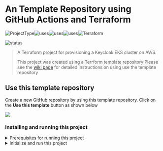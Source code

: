 # An Template Repository using GitHub Actions and Terraform
![ProjectType](https://img.shields.io/badge/project--type-terraform--template-success)![uses](https://img.shields.io/badge/uses-github--actions-success)![uses](https://img.shields.io/badge/uses-terraform-success)![uses](https://img.shields.io/badge/uses-aws--cli-success)![Terraform](https://github.com/AWS-Terraform-Projects/keyCloak-eks-cluster/workflows/Terraform/badge.svg)

![status](https://img.shields.io/badge/project--status-work--in--pgoress-informational)

> A Terraform project for provisioning a Keycloak EKS cluster on AWS. 
>
> This project was created using a Terrform template repository Please see the [wiki page](https://github.com/AWS-Terraform-Projects/terraform-eks-template/wiki) for detailed instructions on using use the template repository

 ## Use this template repository
Create a new GitHub repository by using this template repository. Click on the **Use this template** button as shown below
  
<kbd>![](https://github.com/AWS-Terraform-Projects/terraform-eks-template/blob/master/documentation/Terraform-EKS-Template.png)</kbd>

### Installing and running this project
<details>
  <summary>Prerequisites for running this project</summary>
  
### The project has the following dependencies  
- AWS CLI version 2. To install the AWS CLI, please see [Installing, updating, and uninstalling the AWS CLI version 2](https://docs.aws.amazon.com/cli/latest/userguide/install-cliv2.html)
- Terraform CLI 0.14.2 . To install Terraform CLI, please see [Install Terraform](https://learn.hashicorp.com/tutorials/terraform/install-cli?in=terraform/aws-get-started)
</details>

<details>
  <summary>Initialize and run this project</summary>
  <BR>
  
Please see the [wiki page](https://github.com/AWS-Terraform-Projects/terraform-eks-template/wiki) for detailed instructions on using this template repository
 
</details>


